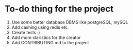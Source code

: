 # To-do thing for the project

1. Use some better database DBMS like postgreSQL, mySQL
2. Add cashing using redis etc.
3. Create tests :)
4. Add more staristics for the creator
5. Add CONTRIBUTING.md to the project
